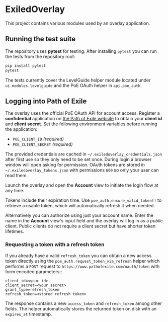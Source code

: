 # ExiledOverlay

This project contains various modules used by an overlay application.

## Running the test suite

The repository uses **pytest** for testing. After installing `pytest` you can
run the tests from the repository root:

```bash
pip install pytest
pytest
```

The tests currently cover the LevelGuide helper module located under `ui.modules.levelguide` and the PoE OAuth helper in `api.poe_auth`.

## Logging into Path of Exile

The overlay uses the official PoE OAuth API for account access. Register a
**confidential** application on
[the Path of Exile website](https://www.pathofexile.com/oauth/authorize) to obtain your
**client id** and **client secret**. Set the following environment variables
before running the application:

- `POE_CLIENT_ID` *(required)*
- `POE_CLIENT_SECRET` *(required)*

The provided credentials are cached in `~/.exiledoverlay_credentials.json` after first use so they only need to be set once. During login a browser window will open asking for permission. OAuth tokens are stored in `~/.exiledoverlay_tokens.json` with permissions `600` so only your user can read them.

Launch the overlay and open the **Account** view to initiate the login flow at any time.

Tokens include their expiration time. Use ``poe_auth.ensure_valid_token()`` to
retrieve a usable token, which will automatically refresh it when needed.

Alternatively you can authorize using just your account name. Enter the name in
the **Account** view's input field and the overlay will log in as a *public*
client. Public clients do not require a client secret but have shorter token
lifetimes.

### Requesting a token with a refresh token

If you already have a valid ``refresh_token`` you can obtain a new access token
directly using the ``poe_auth.request_token_via_refresh`` helper which performs
a ``POST`` request to ``https://www.pathofexile.com/oauth/token`` with form
encoded parameters::

    client_id=<your id>
    client_secret=<your secret>
    grant_type=refresh_token
    refresh_token=<stored refresh token>

The response contains a new ``access_token`` and ``refresh_token`` among other
fields. The helper automatically stores the returned token on disk with an
``expires_at`` timestamp.

